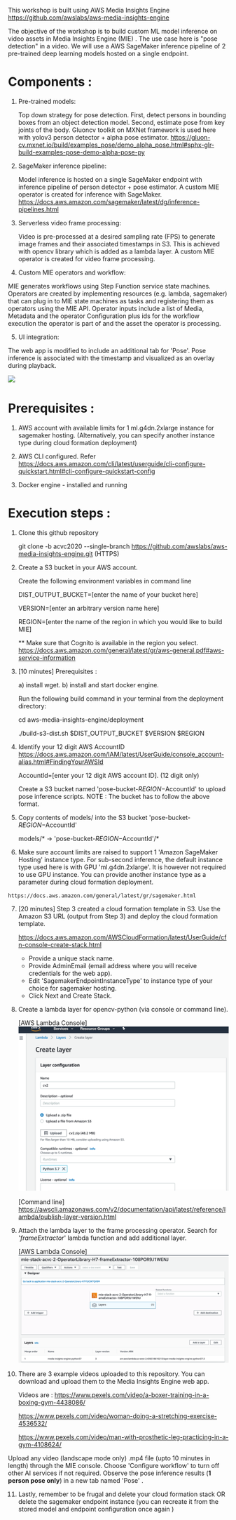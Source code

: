 This workshop is built using AWS Media Insights Engine https://github.com/awslabs/aws-media-insights-engine

The objective of the workshop is to build custom ML model inference on video assets in Media Insights Engine (MIE) . The use case here is "pose detection" in a video. We will use a AWS SageMaker inference pipeline of 2 pre-trained deep learning models hosted on a single endpoint. 


# Components : 

1) Pre-trained models:

   Top down strategy for pose detection. First, detect persons in bounding boxes from an object detection model. Second, estimate pose from key joints of the body. Gluoncv toolkit on MXNet framework is used here with yolov3 person detector + alpha pose estimator.
   https://gluon-cv.mxnet.io/build/examples_pose/demo_alpha_pose.html#sphx-glr-build-examples-pose-demo-alpha-pose-py
   
2) SageMaker inference pipeline:

   Model inference is hosted on a single SageMaker endpoint with inference pipeline of person detector + pose estimator. A custom MIE operator is created for inference with SageMaker.
   https://docs.aws.amazon.com/sagemaker/latest/dg/inference-pipelines.html
   
3) Serverless video frame processing:

   Video is pre-processed at a desired sampling rate (FPS) to generate image frames and their associated timestamps in S3. This  is achieved with opencv library which is added as a lambda layer. A custom MIE operator is created for video frame processing.
   
4) Custom MIE operators and workflow:

MIE generates workflows using Step Function service state machines. Operators are created by implementing resources (e.g. lambda, sagemaker) that can plug in to MIE state machines as tasks and registering them as operators using the MIE API. 
Operator inputs include a list of Media, Metadata and the operator Configuration plus ids for the workflow execution the operator is part of and the asset the operator is processing.

5) UI integration:

  The web app is modified to include an additional tab for 'Pose'. Pose inference is associated with the timestamp and visualized as an overlay during playback. 
  
  ![](doc/images/PoseInference.jpg)
  
 # Prerequisites : 
 
  1. AWS account with available limits for 1 ml.g4dn.2xlarge instance for sagemaker hosting. (Alternatively, you can specify another instance type during cloud formation deployment) 
  
  2. AWS CLI configured. Refer  https://docs.aws.amazon.com/cli/latest/userguide/cli-configure-quickstart.html#cli-configure-quickstart-config
  
  3. Docker engine - installed and running

 # Execution steps : 
 
 1. Clone this github repository 

    git clone -b acvc2020 --single-branch https://github.com/awslabs/aws-media-insights-engine.git (HTTPS) 
 
 2. Create a S3 bucket in your AWS account. 
    
    Create the following environment variables in command line

     DIST_OUTPUT_BUCKET=[enter the name of your bucket here]

     VERSION=[enter an arbitrary version name here]

     REGION=[enter the name of the region in which you would like to build MIE]
     
     ** Make sure that Cognito is available in the region you select. https://docs.aws.amazon.com/general/latest/gr/aws-general.pdf#aws-service-information
     
 3.  [10 minutes] 
      Prerequisites : 

      a) install wget.
      b) install and start docker engine.

      Run the following build command in your terminal from the deployment directory:

       cd aws-media-insights-engine/deployment

      ./build-s3-dist.sh $DIST_OUTPUT_BUCKET $VERSION $REGION 

 4.  Identify your 12 digit AWS AccountID https://docs.aws.amazon.com/IAM/latest/UserGuide/console_account-alias.html#FindingYourAWSId
      
     AccountId=[enter your 12 digit AWS account ID]. (12 digit only)

     Create a S3 bucket named 'pose-bucket-$REGION-$AccountId' to upload pose inference scripts. 
     NOTE : The bucket has to follow the above format.
     
  5. Copy contents of models/ into the S3 bucket 'pose-bucket-$REGION-$AccountId'

     models/* -> 'pose-bucket-$REGION-$AccountId'/*
     
  6. Make sure account limits are raised to support 1 'Amazon SageMaker Hosting' instance type. For sub-second inference, the default instance type used here is with GPU  'ml.g4dn.2xlarge'. It is however not required to use GPU instance. You can provide another instance type as a parameter during cloud formation deployment. 
  
    https://docs.aws.amazon.com/general/latest/gr/sagemaker.html
  
  7. [20 minutes] Step 3 created a cloud formation template in S3. Use the Amazon S3 URL (output from Step 3) and deploy the cloud formation template.

     https://docs.aws.amazon.com/AWSCloudFormation/latest/UserGuide/cfn-console-create-stack.html 
     
     - Provide a unique stack name.
     - Provide AdminEmail (email address where you will receive credentials for the web app).
     - Edit 'SagemakerEndpointInstanceType' to instance type of your choice for sagemaker hosting. 
     - Click Next and Create Stack.
     
      
  
  8. Create a lambda layer for opencv-python (via console or command line). 
  
     [AWS Lambda Console]  ![](doc/images/LambdaLayer2.png)
     
     [Command line] https://awscli.amazonaws.com/v2/documentation/api/latest/reference/lambda/publish-layer-version.html
  
  9. Attach the lambda layer to the frame processing operator. Search for '*frameExtractor*' lambda function and add additional layer. 
  
     [AWS Lambda Console]  ![](doc/images/LambdaFunction.png)
  
  10. There are 3 example videos uploaded to this repository. You can download and upload them to the Media Insights Engine web app. 
  
      Videos are : 
      https://www.pexels.com/video/a-boxer-training-in-a-boxing-gym-4438086/

      https://www.pexels.com/video/woman-doing-a-stretching-exercise-4536532/

      https://www.pexels.com/video/man-with-prosthetic-leg-practicing-in-a-gym-4108624/
      
 Upload any video (landscape mode only) .mp4 file (upto 10 minutes in length) through the MIE console. Choose 'Configure workflow' to turn off other AI services if not required. 
Observe the pose inference results (**1 person pose only**) in a new tab named 'Pose' . 

  11. Lastly, remember to be frugal and delete your cloud formation stack OR delete the sagemaker endpoint instance (you can recreate it from the stored model and endpoint configuration once again )

  
  
     
     

     
  



